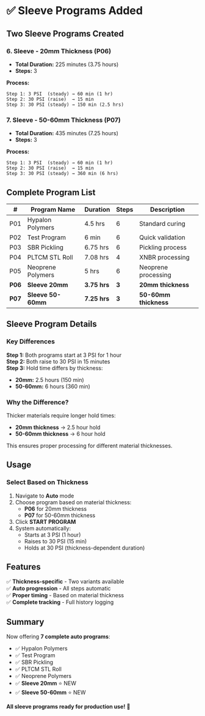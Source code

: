 # ✅ Sleeve Programs Added

## Two Sleeve Programs Created

### 6. Sleeve - 20mm Thickness (P06)
- **Total Duration:** 225 minutes (3.75 hours)
- **Steps:** 3

**Process:**
```
Step 1: 3 PSI  (steady) → 60 min (1 hr)
Step 2: 30 PSI (raise)  → 15 min
Step 3: 30 PSI (steady) → 150 min (2.5 hrs)
```

### 7. Sleeve - 50-60mm Thickness (P07)
- **Total Duration:** 435 minutes (7.25 hours)
- **Steps:** 3

**Process:**
```
Step 1: 3 PSI  (steady) → 60 min (1 hr)
Step 2: 30 PSI (raise)  → 15 min
Step 3: 30 PSI (steady) → 360 min (6 hrs)
```

## Complete Program List

| # | Program Name | Duration | Steps | Description |
|---|--------------|----------|-------|-------------|
| P01 | Hypalon Polymers | 4.5 hrs | 6 | Standard curing |
| P02 | Test Program | 6 min | 6 | Quick validation |
| P03 | SBR Pickling | 6.75 hrs | 6 | Pickling process |
| P04 | PLTCM STL Roll | 7.08 hrs | 4 | XNBR processing |
| P05 | Neoprene Polymers | 5 hrs | 6 | Neoprene processing |
| **P06** | **Sleeve 20mm** | **3.75 hrs** | **3** | **20mm thickness** |
| **P07** | **Sleeve 50-60mm** | **7.25 hrs** | **3** | **50-60mm thickness** |

## Sleeve Program Details

### Key Differences

**Step 1:** Both programs start at 3 PSI for 1 hour  
**Step 2:** Both raise to 30 PSI in 15 minutes  
**Step 3:** Hold time differs by thickness:
- **20mm:** 2.5 hours (150 min)
- **50-60mm:** 6 hours (360 min)

### Why the Difference?

Thicker materials require longer hold times:
- **20mm thickness** → 2.5 hour hold
- **50-60mm thickness** → 6 hour hold

This ensures proper processing for different material thicknesses.

## Usage

### Select Based on Thickness

1. Navigate to **Auto** mode
2. Choose program based on material thickness:
   - **P06** for 20mm thickness
   - **P07** for 50-60mm thickness
3. Click **START PROGRAM**
4. System automatically:
   - Starts at 3 PSI (1 hour)
   - Raises to 30 PSI (15 min)
   - Holds at 30 PSI (thickness-dependent duration)

## Features

✅ **Thickness-specific** - Two variants available  
✅ **Auto progression** - All steps automatic  
✅ **Proper timing** - Based on material thickness  
✅ **Complete tracking** - Full history logging  

## Summary

Now offering **7 complete auto programs**:
- ✅ Hypalon Polymers
- ✅ Test Program
- ✅ SBR Pickling
- ✅ PLTCM STL Roll
- ✅ Neoprene Polymers
- ✅ **Sleeve 20mm** ⭐ NEW
- ✅ **Sleeve 50-60mm** ⭐ NEW

**All sleeve programs ready for production use!** 🎉

